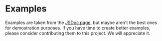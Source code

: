 # Examples

Examples are taken from the [JSDoc page](https://jsdoc.app), but maybe aren't the best ones for demostration purposes. If you have time to create better examples, please consider contributing them to this project. We will appreciate it.
